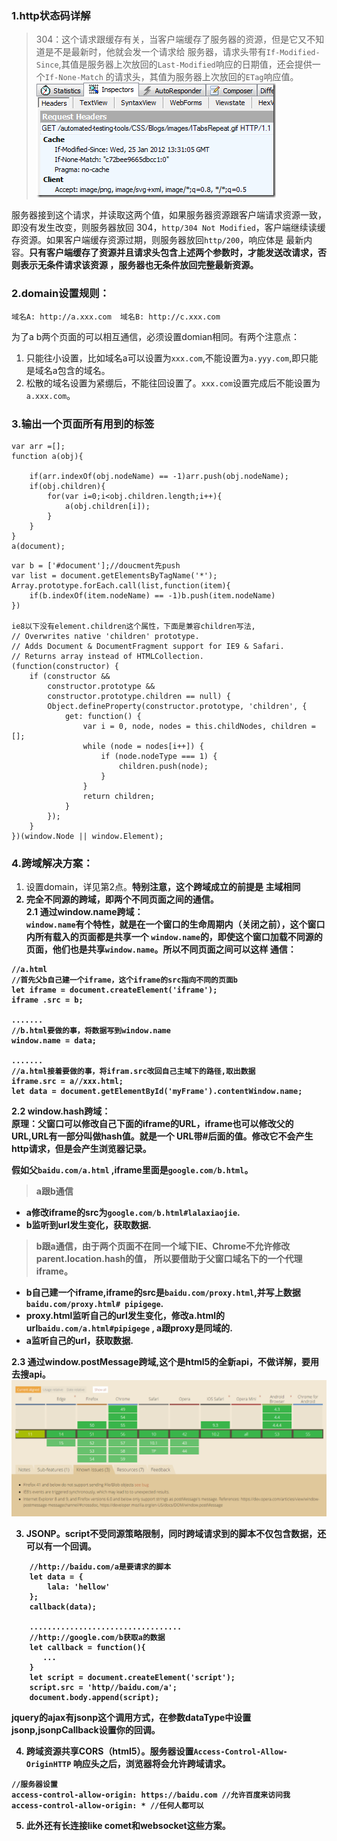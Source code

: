 ### 1.http状态码详解  
> 304：这个请求跟缓存有关，当客户端缓存了服务器的资源，但是它又不知道是不是最新时，他就会发一个请求给
服务器，请求头带有`If-Modified-Since`,其值是服务器上次放回的`Last-Modified`响应的日期值，还会提供一个`If-None-Match`
的请求头，其值为服务器上次放回的`ETag`响应值。  
![](304.jpg)  

服务器接到这个请求，并读取这两个值，如果服务器资源跟客户端请求资源一致，即没有发生改变，则服务器放回
304，`http/304 Not Modified`，客户端继续读缓存资源。如果客户端缓存资源过期，则服务器放回`http/200`，响应体是
最新内容。<strong>只有客户端缓存了资源并且请求头包含上述两个参数时，才能发送改请求，否则表示无条件请求该资源
，服务器也无条件放回完整最新资源。</strong>   
### 2.domain设置规则：  
```
域名A: http://a.xxx.com  域名B: http://c.xxx.com
```
为了a b两个页面的可以相互通信，必须设置domian相同。有两个注意点：  
1. 只能往小设置，比如域名a可以设置为`xxx.com`,不能设置为`a.yyy.com`,即只能是域名a包含的域名。
2. 松散的域名设置为紧绷后，不能往回设置了。`xxx.com`设置完成后不能设置为`a.xxx.com`。

### 3.输出一个页面所有用到的标签  
```
var arr =[];
function a(obj){

	if(arr.indexOf(obj.nodeName) == -1)arr.push(obj.nodeName);
	if(obj.children){
    	for(var i=0;i<obj.children.length;i++){
        	a(obj.children[i]);
		}
	}
}
a(document);
```
```
var b = ['#document'];//doucment先push
var list = document.getElementsByTagName('*');
Array.prototype.forEach.call(list,function(item){
	if(b.indexOf(item.nodeName) == -1)b.push(item.nodeName)
})

ie8以下没有element.children这个属性，下面是兼容children写法,
// Overwrites native 'children' prototype.
// Adds Document & DocumentFragment support for IE9 & Safari.
// Returns array instead of HTMLCollection.
(function(constructor) {
    if (constructor &&
        constructor.prototype &&
        constructor.prototype.children == null) {
        Object.defineProperty(constructor.prototype, 'children', {
            get: function() {
                var i = 0, node, nodes = this.childNodes, children = [];
                while (node = nodes[i++]) {
                    if (node.nodeType === 1) {
                        children.push(node);
                    }
                }
                return children;
            }
        });
    }
})(window.Node || window.Element);

```  

### 4.跨域解决方案：  
1. 设置domain，详见第2点。<strong>特别注意，这个跨域成立的前提是
主域相同</srtong>  
2. 完全不同源的跨域，即两个不同页面之间的通信。  
2.1 通过window.name跨域：  
`window.name`有个特性，就是在一个窗口的生命周期内（关闭之前），这个窗口内所有载入的页面都是共享一个
`window.name`的，即使这个窗口加载不同源的页面，他们也是共享`window.name`。所以不同页面之间可以这样
通信：
```
//a.html
//首先父b自己建一个iframe，这个iframe的src指向不同的页面b
let iframe = document.createElement('iframe'); 
iframe .src = b;

.......
//b.html要做的事，将数据写到window.name
window.name = data;

.......
//a.html接着要做的事，将ifram.src改回自己主域下的路径,取出数据
iframe.src = a//xxx.html;
let data = document.getElementById('myFrame').contentWindow.name;
```  
2.2 window.hash跨域：  
原理：父窗口可以修改自己下面的iframe的URL，iframe也可以修改父的URL,URL有一部分叫做hash值。就是一个
URL带#后面的值。修改它不会产生http请求，但是会产生浏览器记录。  
  
假如父`baidu.com/a.html` ,iframe里面是`google.com/b.html`。  
>a跟b通信  
  
- a修改iframe的src为`google.com/b.html#lalaxiaojie`.  
- b监听到url发生变化，获取数据.  
>b跟a通信，由于两个页面不在同一个域下IE、Chrome不允许修改parent.location.hash的值，
所以要借助于父窗口域名下的一个代理iframe。  

-  b自己建一个iframe,iframe的src是`baidu.com/proxy.html`,并写上数据`baidu.com/proxy.html#
pipigege`.  
- proxy.html监听自己的url发生变化，修改a.html的url`baidu.com/a.html#pipigege` , a跟proxy是同域的.  
- a监听自己的url，获取数据.  

2.3 通过window.postMessage跨域,这个是html5的全新api，不做详解，要用去搜api。
![](postMessage.png)

3. JSONP。script不受同源策略限制，同时跨域请求到的脚本不仅包含数据，还可以有一个回调。  
```
    //http://baidu.com/a是要请求的脚本
    let data = {
        lala: 'hellow'
    };
    callback(data);
    
    ..................................
    //http://google.com/b获取a的数据
    let callback = function(){
       ...
    }
    let script = document.createElement('script');
    script.src = 'http//baidu.com/a';
    document.body.append(script);
```
jquery的ajax有jsonp这个调用方式，在参数dataType中设置jsonp,jsonpCallback设置你的回调。  

4. 跨域资源共享CORS（html5）。服务器设置`Access-Control-Allow-OriginHTTP`
响应头之后，浏览器将会允许跨域请求。

```
//服务器设置
access-control-allow-origin: https://baidu.com //允许百度来访问我
access-control-allow-origin: * //任何人都可以
```
5. 此外还有长连接like comet和websocket这些方案。
